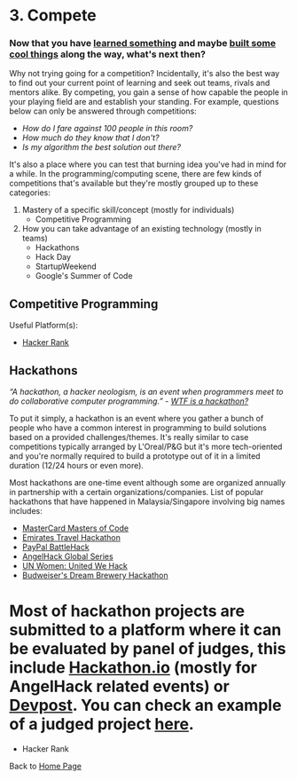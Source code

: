# 3. Compete

### Now that you have [learned something](  ) and maybe [built some cool things](  ) along the way, what's next then?

Why not trying going for a competition? Incidentally, it's also the best way to find out your current point of learning and seek out teams, rivals and mentors alike. By competing, you gain a sense of how capable the people in your playing field are and establish your standing. For example, questions below can only be answered through competitions:

- *How do I fare against 100 people in this room?*
- *How much do they know that I don't?*
- *Is my algorithm the best solution out there?*

It's also a place where you can test that burning idea you've had in mind for a while. In the programming/computing scene, there are few kinds of competitions that's available but they're mostly grouped up to these categories:

1. Mastery of a specific skill/concept (mostly for individuals)
	- Competitive Programming
2. How you can take advantage of an existing technology (mostly in teams)
	- Hackathons
	- Hack Day
	- StartupWeekend
	- Google's Summer of Code

## Competitive Programming

Useful Platform(s):

- [Hacker Rank](https://www.hackerrank.com/)

## Hackathons

*“A hackathon, a hacker neologism, is an event when programmers meet to do collaborative computer programming.” - [WTF is a hackathon?](https://medium.com/hackathons-anonymous/wtf-is-a-hackathon-92668579601#.tgzs6u12g)*

To put it simply, a hackathon is an event where you gather a bunch of people who have a common interest in programming to build solutions based on a provided challenges/themes. It's really similar to case competitions typically arranged by L'Oreal/P&G but it's more tech-oriented and you're normally required to build a prototype out of it in a limited duration (12/24 hours or even more).

Most hackathons are one-time event although some are organized annually in partnership with a certain organizations/companies. List of popular hackathons that have happened in Malaysia/Singapore involving big names includes:

- [MasterCard Masters of Code](http://mastersofcode.com)
- [Emirates Travel Hackathon](http://www.emirateshackathon.com/)
- [PayPal BattleHack](https://2015.battlehack.org/)
- [AngelHack Global Series](http://angelh.wpengine.com/previous-hackathons/)
- [UN Women: United We Hack](http://unitedwehack.com/)
- [Budweiser's Dream Brewery Hackathon](http://singapore.impacthub.net/dream-brewery-hackathon)

Most of hackathon projects are submitted to a platform where it can be evaluated by panel of judges, this include [Hackathon.io](http://hackathon.io) (mostly for AngelHack related events) or [Devpost](http://devpost.com/). You can check an example of a judged project [here](http://www.hackathon.io/moneyremaid).
=======
- Hacker Rank

Back to [Home Page](../README.md)
